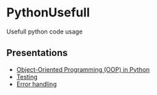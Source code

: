 # PythonUsefull
Usefull python code usage

## Presentations
- [Object-Oriented Programming (OOP) in Python](Presentations/OOP.ipynb)
- [Testing](Presentations/testing.ipynb)
- [Error handling](Presentations/errors-handling.ipynb)
